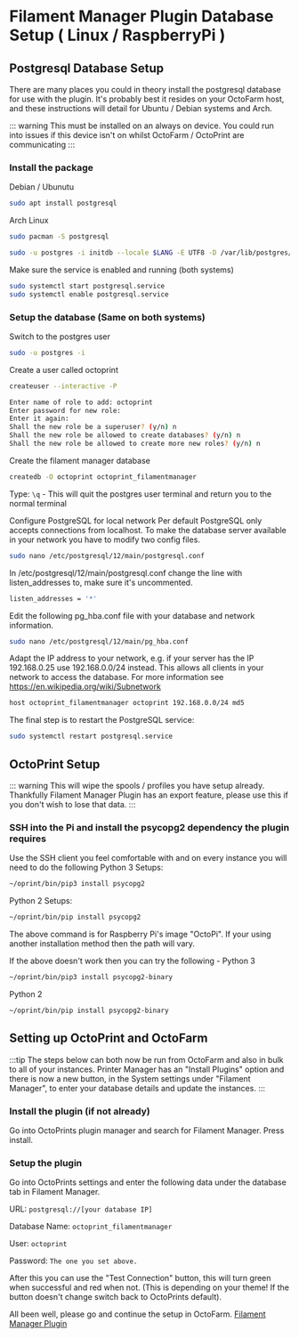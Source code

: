 # Filament Manager Plugin Database Setup ( Linux / RaspberryPi )

## Postgresql Database Setup
There are many places you could in theory install the postgresql database for use with the plugin. It's probably best it resides on your OctoFarm host, and these instructions will detail for Ubuntu / Debian systems and Arch.

::: warning
This must be installed on an always on device. You could run into issues if this device isn't on whilst OctoFarm / OctoPrint are communicating
:::

### Install the package

Debian / Ubunutu
```bash
sudo apt install postgresql
```
Arch Linux
```bash
sudo pacman -S postgresql

sudo -u postgres -i initdb --locale $LANG -E UTF8 -D /var/lib/postgres/data
```

Make sure the service is enabled and running (both systems)

```bash
sudo systemctl start postgresql.service
sudo systemctl enable postgresql.service
```

### Setup the database (Same on both systems)

Switch to the postgres user
```bash
sudo -u postgres -i
```

Create a user called octoprint
```bash
createuser --interactive -P

Enter name of role to add: octoprint
Enter password for new role:
Enter it again:
Shall the new role be a superuser? (y/n) n
Shall the new role be allowed to create databases? (y/n) n
Shall the new role be allowed to create more new roles? (y/n) n
```

Create the filament manager database
```bash
createdb -O octoprint octoprint_filamentmanager
```

Type: `\q` - This will quit the postgres user terminal and return you to the normal terminal

Configure PostgreSQL for local network
Per default PostgreSQL only accepts connections from localhost. To make the database server available in your network you have to modify two config files.
```bash
sudo nano /etc/postgresql/12/main/postgresql.conf
```

In /etc/postgresql/12/main/postgresql.conf change the line with listen_addresses to, make sure it's uncommented.
```bash
listen_addresses = '*'
```

Edit the following pg_hba.conf file with your database and network information.
```bash
sudo nano /etc/postgresql/12/main/pg_hba.conf
```
Adapt the IP address to your network, e.g. if your server has the IP 192.168.0.25 use 192.168.0.0/24 instead. This allows all clients in your network to access the database. For more information see https://en.wikipedia.org/wiki/Subnetwork
```bash
host octoprint_filamentmanager octoprint 192.168.0.0/24 md5
```
The final step is to restart the PostgreSQL service:
```bash
sudo systemctl restart postgresql.service
```

## OctoPrint Setup
::: warning
This will wipe the spools / profiles you have setup already. Thankfully Filament Manager Plugin has an export feature, please use this if you don't wish to lose that data.
:::

### SSH into the Pi and install the psycopg2 dependency the plugin requires

Use the SSH client you feel comfortable with and on every instance you will need to do the following
Python 3 Setups:
```bash
~/oprint/bin/pip3 install psycopg2
```
Python 2 Setups:
```bash
~/oprint/bin/pip install psycopg2
```

The above command is for Raspberry Pi's image "OctoPi". If your using another installation method then the path will vary.

If the above doesn't work then you can try the following -
Python 3
```bash
~/oprint/bin/pip3 install psycopg2-binary
```
Python 2
```bash
~/oprint/bin/pip install psycopg2-binary
```

## Setting up OctoPrint and OctoFarm
:::tip
The steps below can both now be run from OctoFarm and also in bulk to all of your instances. Printer Manager has an "Install Plugins" option and there is now a new button, in the System settings under "Filament Manager", to enter your database details and update the instances.
:::

### Install the plugin (if not already)
Go into OctoPrints plugin manager and search for Filament Manager. Press install.

### Setup the plugin
Go into OctoPrints settings and enter the following data under the database tab in Filament Manager.

URL: ```postgresql://[your database IP]```

Database Name: ```octoprint_filamentmanager```

User: ```octoprint```

Password: ```The one you set above.```

After this you can use the "Test Connection" button, this will turn green when successful and red when not. (This is depending on your theme! If the button doesn't change switch back to OctoPrints default).

All been well, please go and continue the setup in OctoFarm. [Filament Manager Plugin](/getting-started/octoprint-supported-plugins.html#filament-manager-plugin)
